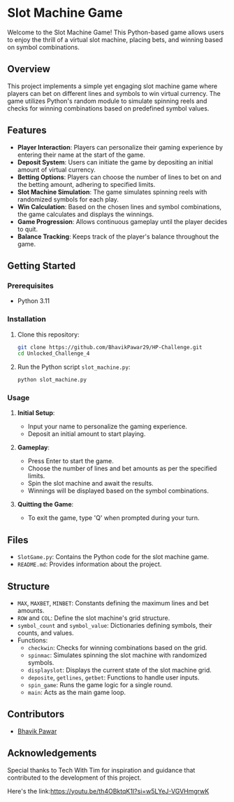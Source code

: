 # Slot Machine Game

Welcome to the Slot Machine Game! This Python-based game allows users to enjoy the thrill of a virtual slot machine, placing bets, and winning based on symbol combinations.

## Overview

This project implements a simple yet engaging slot machine game where players can bet on different lines and symbols to win virtual currency. The game utilizes Python's random module to simulate spinning reels and checks for winning combinations based on predefined symbol values.

## Features

- **Player Interaction**: Players can personalize their gaming experience by entering their name at the start of the game.
- **Deposit System**: Users can initiate the game by depositing an initial amount of virtual currency.
- **Betting Options**: Players can choose the number of lines to bet on and the betting amount, adhering to specified limits.
- **Slot Machine Simulation**: The game simulates spinning reels with randomized symbols for each play.
- **Win Calculation**: Based on the chosen lines and symbol combinations, the game calculates and displays the winnings.
- **Game Progression**: Allows continuous gameplay until the player decides to quit.
- **Balance Tracking**: Keeps track of the player's balance throughout the game.

## Getting Started

### Prerequisites

- Python 3.11

### Installation

1. Clone this repository:

    ```bash
    git clone https://github.com/BhavikPawar29/HP-Challenge.git
    cd Unlocked_Challenge_4
    ```

2. Run the Python script `slot_machine.py`:

    ```bash
    python slot_machine.py
    ```

### Usage

1. **Initial Setup**:
    - Input your name to personalize the gaming experience.
    - Deposit an initial amount to start playing.

2. **Gameplay**:
    - Press Enter to start the game.
    - Choose the number of lines and bet amounts as per the specified limits.
    - Spin the slot machine and await the results.
    - Winnings will be displayed based on the symbol combinations.

3. **Quitting the Game**:
    - To exit the game, type 'Q' when prompted during your turn.

## Files

- `SlotGame.py`: Contains the Python code for the slot machine game.
- `README.md`: Provides information about the project.

## Structure

- `MAX`, `MAXBET`, `MINBET`: Constants defining the maximum lines and bet amounts.
- `ROW` and `COL`: Define the slot machine's grid structure.
- `symbol_count` and `symbol_value`: Dictionaries defining symbols, their counts, and values.
- Functions:
    - `checkwin`: Checks for winning combinations based on the grid.
    - `spinmac`: Simulates spinning the slot machine with randomized symbols.
    - `displayslot`: Displays the current state of the slot machine grid.
    - `deposite`, `getlines`, `getbet`: Functions to handle user inputs.
    - `spin_game`: Runs the game logic for a single round.
    - `main`: Acts as the main game loop.

## Contributors

- [Bhavik Pawar](https://github.com/BhavikPawar29)

## Acknowledgements

Special thanks to Tech With Tim for inspiration and guidance that contributed to the development of this project.

Here's the link:https://youtu.be/th4OBktqK1I?si=w5LYeJ-VGVHmgrwK
